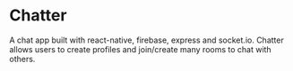 # Chatter
A chat app built with react-native, firebase, express and socket.io. Chatter allows users to create profiles and join/create many rooms to chat with others.
